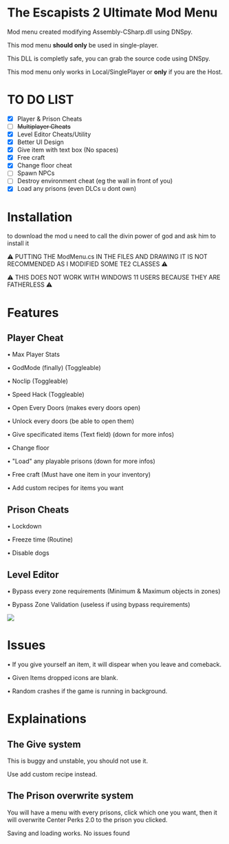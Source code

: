 # The Escapists 2 Ultimate Mod Menu

Mod menu created modifying Assembly-CSharp.dll using DNSpy.

This mod menu **should only** be used in single-player.

This DLL is completly safe, you can grab the source code using DNSpy.

This mod menu only works in Local/SinglePlayer or **only** if you are the Host.

# TO DO LIST

- [x] Player & Prison Cheats
- [ ] ~~Multiplayer Cheats~~
- [x] Level Editor Cheats/Utility
- [x] Better UI Design
- [x] Give item with text box (No spaces)
- [x] Free craft
- [x] Change floor cheat
- [ ] Spawn NPCs
- [ ] Destroy environment cheat (eg the wall in front of you)
- [x] Load any prisons (even DLCs u dont own)

# Installation

to download the mod u need to call the divin power of god and ask him to install it

⚠️ PUTTING THE ModMenu.cs IN THE FILES AND DRAWING IT IS NOT RECOMMENDED AS I MODIFIED SOME TE2 CLASSES ⚠️ 

⚠️ THIS DOES NOT WORK WITH WINDOWS 11 USERS BECAUSE THEY ARE FATHERLESS ⚠️ 

# Features

## Player Cheat

• Max Player Stats

• GodMode (finally) (Toggleable)

• Noclip (Toggleable)

• Speed Hack (Toggleable)

• Open Every Doors (makes every doors open)

• Unlock every doors (be able to open them)

• Give specificated items (Text field) (down for more infos)

• Change floor

• "Load" any playable prisons (down for more infos)

• Free craft (Must have one item in your inventory)

• Add custom recipes for items you want

## Prison Cheats

• Lockdown

• Freeze time (Routine)

• Disable dogs

## Level Editor 

• Bypass every zone requirements (Minimum & Maximum objects in zones)

• Bypass Zone Validation (useless if using bypass requirements)

![](https://media.discordapp.net/attachments/1123000484437958697/1131781481782591580/image.png)


# Issues

• If you give yourself an item, it will dispear when you leave and comeback.

• Given Items dropped icons are blank.

• Random crashes if the game is running in background.

# Explainations

## The Give system

This is buggy and unstable, you should not use it.

Use add custom recipe instead.

## The Prison overwrite system

You will have a menu with every prisons, click which one you want, then it will overwrite Center Perks 2.0 to the prison you clicked.

Saving and loading works. No issues found
